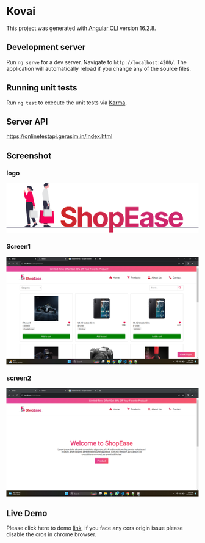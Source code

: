 # Kovai

This project was generated with [Angular CLI](https://github.com/angular/angular-cli) version 16.2.8.

## Development server

Run `ng serve` for a dev server. Navigate to `http://localhost:4200/`. The application will automatically reload if you change any of the source files.

## Running unit tests

Run `ng test` to execute the unit tests via [Karma](https://karma-runner.github.io).


## Server API

https://onlinetestapi.gerasim.in/index.html


## Screenshot

### logo 
![Alt text](src/assets/images/logo.png "ShopEase")


### Screen1

![Alt text](<src/assets/Screenshot 2023-11-07 134747.png>)

### screen2

![Alt text](<src/assets/Screenshot 2023-11-07 134831.png>)

## Live Demo

Please click here to demo [link](https://kovai-cbe.web.app),
if you face any cors origin issue please disable the cros in chrome browser.


